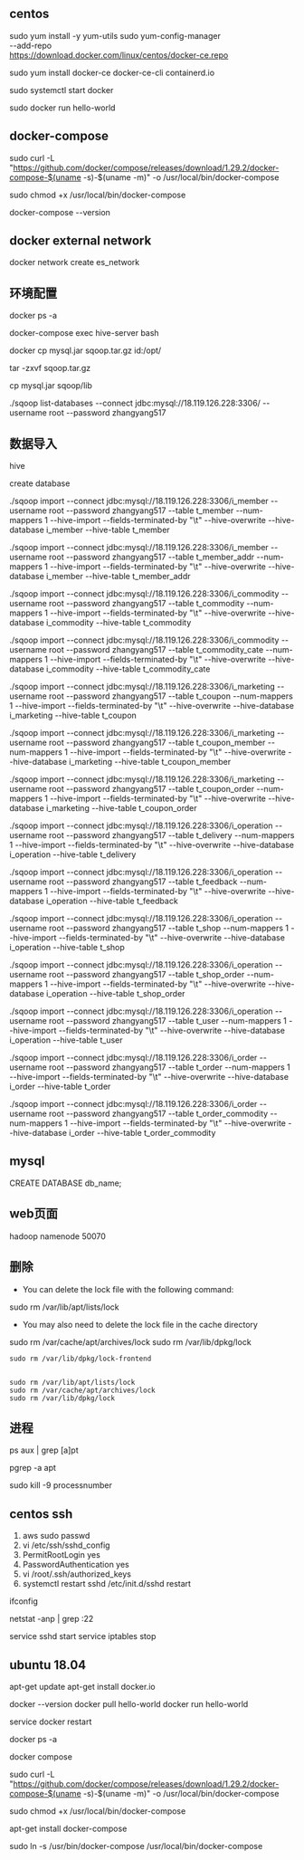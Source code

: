 

## centos
 sudo yum install -y yum-utils
 sudo yum-config-manager \
    --add-repo \
    https://download.docker.com/linux/centos/docker-ce.repo


 sudo yum install docker-ce docker-ce-cli containerd.io


 sudo systemctl start docker


 sudo docker run hello-world




## docker-compose

sudo curl -L "https://github.com/docker/compose/releases/download/1.29.2/docker-compose-$(uname -s)-$(uname -m)" -o /usr/local/bin/docker-compose


sudo chmod +x /usr/local/bin/docker-compose


docker-compose --version


## docker external network
docker network create es_network



## 环境配置
docker ps -a

docker-compose exec hive-server bash

docker cp mysql.jar sqoop.tar.gz id:/opt/

tar -zxvf sqoop.tar.gz

cp mysql.jar  sqoop/lib


./sqoop list-databases --connect jdbc:mysql://18.119.126.228:3306/ --username root --password zhangyang517


## 数据导入

hive

create database  


./sqoop import --connect jdbc:mysql://18.119.126.228:3306/i_member --username root --password zhangyang517  --table t_member --num-mappers 1 --hive-import --fields-terminated-by "\t" --hive-overwrite --hive-database i_member --hive-table t_member

./sqoop import --connect jdbc:mysql://18.119.126.228:3306/i_member --username root --password zhangyang517  --table t_member_addr --num-mappers 1 --hive-import --fields-terminated-by "\t" --hive-overwrite --hive-database i_member --hive-table t_member_addr


./sqoop import --connect jdbc:mysql://18.119.126.228:3306/i_commodity --username root --password zhangyang517  --table t_commodity --num-mappers 1 --hive-import --fields-terminated-by "\t" --hive-overwrite --hive-database i_commodity --hive-table t_commodity


./sqoop import --connect jdbc:mysql://18.119.126.228:3306/i_commodity --username root --password zhangyang517  --table t_commodity_cate --num-mappers 1 --hive-import --fields-terminated-by "\t" --hive-overwrite --hive-database i_commodity --hive-table t_commodity_cate


./sqoop import --connect jdbc:mysql://18.119.126.228:3306/i_marketing --username root --password zhangyang517  --table t_coupon --num-mappers 1 --hive-import --fields-terminated-by "\t" --hive-overwrite --hive-database i_marketing --hive-table t_coupon


./sqoop import --connect jdbc:mysql://18.119.126.228:3306/i_marketing --username root --password zhangyang517  --table t_coupon_member --num-mappers 1 --hive-import --fields-terminated-by "\t" --hive-overwrite --hive-database i_marketing --hive-table t_coupon_member


./sqoop import --connect jdbc:mysql://18.119.126.228:3306/i_marketing --username root --password zhangyang517  --table t_coupon_order --num-mappers 1 --hive-import --fields-terminated-by "\t" --hive-overwrite --hive-database i_marketing --hive-table t_coupon_order



./sqoop import --connect jdbc:mysql://18.119.126.228:3306/i_operation --username root --password zhangyang517  --table t_delivery --num-mappers 1 --hive-import --fields-terminated-by "\t" --hive-overwrite --hive-database i_operation --hive-table t_delivery



./sqoop import --connect jdbc:mysql://18.119.126.228:3306/i_operation --username root --password zhangyang517  --table t_feedback --num-mappers 1 --hive-import --fields-terminated-by "\t" --hive-overwrite --hive-database i_operation --hive-table t_feedback



./sqoop import --connect jdbc:mysql://18.119.126.228:3306/i_operation --username root --password zhangyang517  --table t_shop --num-mappers 1 --hive-import --fields-terminated-by "\t" --hive-overwrite --hive-database i_operation --hive-table t_shop



./sqoop import --connect jdbc:mysql://18.119.126.228:3306/i_operation --username root --password zhangyang517  --table t_shop_order --num-mappers 1 --hive-import --fields-terminated-by "\t" --hive-overwrite --hive-database i_operation --hive-table t_shop_order


./sqoop import --connect jdbc:mysql://18.119.126.228:3306/i_operation --username root --password zhangyang517  --table t_user --num-mappers 1 --hive-import --fields-terminated-by "\t" --hive-overwrite --hive-database i_operation --hive-table t_user



./sqoop import --connect jdbc:mysql://18.119.126.228:3306/i_order --username root --password zhangyang517  --table t_order --num-mappers 1 --hive-import --fields-terminated-by "\t" --hive-overwrite --hive-database i_order --hive-table t_order


./sqoop import --connect jdbc:mysql://18.119.126.228:3306/i_order --username root --password zhangyang517  --table t_order_commodity --num-mappers 1 --hive-import --fields-terminated-by "\t" --hive-overwrite --hive-database i_order --hive-table t_order_commodity











## mysql

CREATE DATABASE db_name;

## web页面
hadoop namenode 50070


## 删除

- You can delete the lock file with the following command:

sudo rm /var/lib/apt/lists/lock


- You may also need to delete the lock file in the cache directory

sudo rm /var/cache/apt/archives/lock
sudo rm /var/lib/dpkg/lock




```
sudo rm /var/lib/dpkg/lock-frontend


sudo rm /var/lib/apt/lists/lock
sudo rm /var/cache/apt/archives/lock
sudo rm /var/lib/dpkg/lock
```





## 进程
ps aux | grep [a]pt


pgrep -a apt


sudo kill -9 processnumber





## centos ssh
1. aws   sudo passwd 
2. vi /etc/ssh/sshd_config
3. PermitRootLogin yes
4. PasswordAuthentication yes
5. vi /root/.ssh/authorized_keys
6. systemctl restart sshd    /etc/init.d/sshd restart


ifconfig

netstat -anp | grep :22

service sshd start 
service iptables stop



## ubuntu 18.04

apt-get update
apt-get install docker.io

docker --version
docker pull hello-world
docker run hello-world

service docker restart

docker ps -a


docker compose


sudo curl -L "https://github.com/docker/compose/releases/download/1.29.2/docker-compose-$(uname -s)-$(uname -m)" -o /usr/local/bin/docker-compose



sudo chmod +x /usr/local/bin/docker-compose


apt-get install docker-compose

sudo ln -s  /usr/bin/docker-compose  /usr/local/bin/docker-compose

